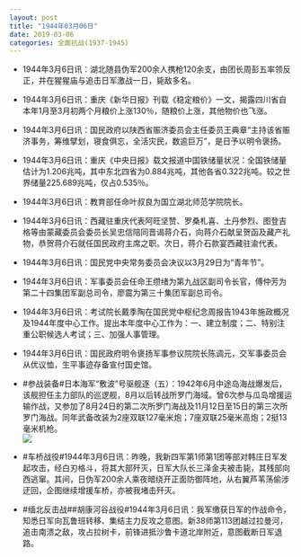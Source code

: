 ```yaml
---
layout: post
title: "1944年03月06日"
date: 2019-03-06
categories: 全面抗战(1937-1945)
---
```


<meta name="referrer" content="no-referrer" />

- 1944年3月6日讯：湖北随县伪军200余人携枪120余支，由团长周彭五率领反正，并在猩猩庙与追击日军激战一日，毙敌多名。 

- 1944年3月6日讯：重庆《新华日报》刊载《稳定粮价》一文，揭露四川省自本年1月至3月初两个月粮价上涨130％，随粮价上涨，其他物价也飞涨。 

- 1944年3月6日讯：国民政府以陕西省赈济委员会主任委员王典章“主持该省赈济事务，筹维擘划，寝食俱忘，全活灾民，数逾巨万”，是日予以明令褒扬。 

- 1944年3月6日讯：重庆《中央日报》载文报道中国铁储量状况：全国铁储量估计为1.206兆吨，其中东北四省为0.884兆吨，其他各省0.322兆吨。较之世界储量225.689兆吨，仅占0.535％。 

- 1944年3月6日讯：教育部任命叶叔良为国立湖北师范学院院长。 

- 1944年3月6日讯：西藏驻重庆代表阿旺坚赞、罗桑札喜、土丹参烈、图登吉格等由蒙藏委员会委员长吴忠信陪同晋谒蒋介石，向蒋介石献呈贺函及藏产礼物，恭贺蒋介石就任国民政府主席之职。次日，蒋介石款宴西藏驻渝代表。 

- 1944年3月6日讯：国民党中央常务委员会决议以3月29日为“青年节”。 

- 1944年3月6日讯：军事委员会任命王缵绪为第九战区副司令长官，傅仲芳为第二十四集团军副总司令，廖震为第三十集团军副总司令。 

- 1944年3月6日讯：考试院长戴季陶在国民党中枢纪念周报告1943年施政概况及1944年度中心工作。提出本年度中心工作为：一、建立制度；二、特别注重公职候选人考试；三、加强人事管理。 

- 1944年3月6日讯：国民政府明令褒扬军事参议院院长陈调元，交军事委员会从优议恤，生平事迹存备宣付国史馆。 

- #参战装备#日本海军“敷波”号驱舰逐（五）：1942年6月中途岛海战爆发后，该舰担任主力部队的巡逻舰，8月以后转战所罗门海域。曾6次参与瓜岛增援运输作战，又参加了8月24日的第二次所罗门海战及11月12日至15日的第三次所罗门海战。同年武备改装为2座双联127毫米炮；7座双联25毫米高炮；2挺13毫米机枪。 <br/><img src="https://wx3.sinaimg.cn/large/aca367d8ly1g0sufitt9pj20u00u1x43.jpg" />

- #车桥战役#1944年3月6日讯：昨晚，我新四军第1师第1团等部对韩庄日军发起攻击，经白刃格斗，将其大部歼灭，日军大队长三泽金夫被击毙，其残部向西逃窜。其间，日伪军200余人乘夜暗绕开正面防御阵地，从右翼芦苇荡偷涉迂回，企图继续增援车桥，亦被我堵击歼灭。 

- #缅北反击战##胡康河谷战役#1944年3月6日讯：我军缴获日军的作战命令，知悉日军向瓦鲁班转移、集结主力反攻之意图。新38师第113团越过拉曼河，追击南溃之敌，攻占拉树卡，前锋进抵沙鲁卡道北岸附近，意图截断日军退路。 

